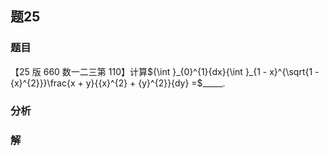## 题25
### 题目
【25 版 660 数一二三第 110】计算${\int }_{0}^{1}{dx}{\int }_{1 - x}^{\sqrt{1 - {x}^{2}}}\frac{x + y}{{x}^{2} + {y}^{2}}{dy} =$_____.
### 分析

### 解